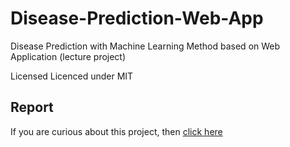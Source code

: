 # Disease-Prediction-Web-App
Disease Prediction with Machine Learning Method based on Web Application (lecture project)

Licensed
Licenced under MIT

## Report

If you are curious about this project, then [click here](https://github.com/GWENTzy/Disease-Prediction-Web-App/blob/master/Disease%20Prediction%20based%20on%20Web%20Application%20using%20Streamlit.pdf)
